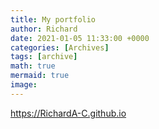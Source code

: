 ```yaml
---
title: My portfolio 
author: Richard
date: 2021-01-05 11:33:00 +0000
categories: [Archives]
tags: [archive]
math: true
mermaid: true
image:
---
```


<https://RichardA-C.github.io>
